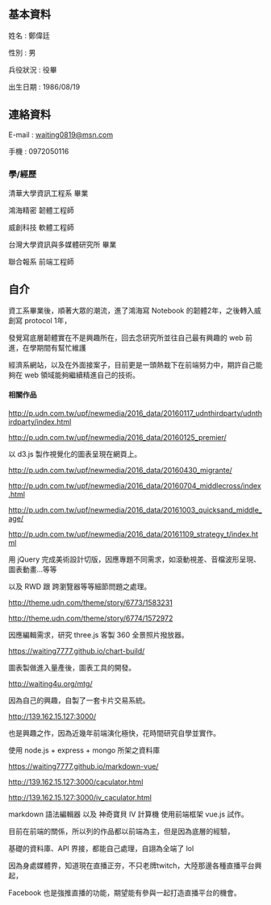 ## 基本資料

姓名 : 鄭偉廷

性別 : 男

兵役狀況 : 役畢

出生日期 : 1986/08/19



## 連絡資料

E-mail : waiting0819@msn.com

手機 : 0972050116



### 學/經歷

清華大學資訊工程系 畢業

鴻海精密  韌體工程師

威創科技  軟體工程師

台灣大學資訊與多媒體研究所 畢業

聯合報系  前端工程師



## 自介

資工系畢業後，順著大眾的潮流，進了鴻海寫 Notebook 的韌體2年，之後轉入威創寫 protocol 1年，

發覺寫底層韌體實在不是興趣所在，回去念研究所並往自己最有興趣的 web 前進，在學期間有幫忙維護

經濟系網站，以及在外面接案子，目前更是一頭熱栽下在前端努力中，期許自己能夠在 web 領域能夠繼續精進自己的技術。



#### 相關作品



http://p.udn.com.tw/upf/newmedia/2016_data/20160117_udnthirdparty/udnthirdparty/index.html

http://p.udn.com.tw/upf/newmedia/2016_data/20160125_premier/

以 d3.js 製作視覺化的圖表呈現在網頁上。



http://p.udn.com.tw/upf/newmedia/2016_data/20160430_migrante/

http://p.udn.com.tw/upf/newmedia/2016_data/20160704_middlecross/index.html

http://p.udn.com.tw/upf/newmedia/2016_data/20161003_quicksand_middle_age/

http://p.udn.com.tw/upf/newmedia/2016_data/20161109_strategy_t/index.html

用 jQuery 完成美術設計切版，因應專題不同需求，如滾動視差、音檔波形呈現、圖表動畫...等等

以及 RWD 跟 跨瀏覽器等等細節問題之處理。



http://theme.udn.com/theme/story/6773/1583231

http://theme.udn.com/theme/story/6774/1572972

因應編輯需求，研究 three.js 客製 360 全景照片撥放器。



https://waiting7777.github.io/chart-build/

圖表製做進入量產後，圖表工具的開發。



http://waiting4u.org/mtg/

因為自己的興趣，自製了一套卡片交易系統。



http://139.162.15.127:3000/

也是興趣之作，因為近幾年前端演化極快，花時間研究自學並實作。

使用 node.js + express + mongo 所架之資料庫


https://waiting7777.github.io/markdown-vue/

http://139.162.15.127:3000/caculator.html

http://139.162.15.127:3000/iv_caculator.html

markdown 語法編輯器 以及 神奇寶貝 IV 計算機 使用前端框架 vue.js 試作。



目前在前端的關係，所以列的作品都以前端為主，但是因為底層的經驗，

基礎的資料庫、API 界接，都能自己處理，自詡為全端了 lol


  
因為身處媒體界，知道現在直播正夯，不只老牌twitch，大陸那邊各種直播平台興起，

Facebook 也是強推直播的功能，期望能有參與一起打造直播平台的機會。
